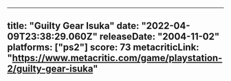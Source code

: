 
---
title: "Guilty Gear Isuka"
date: "2022-04-09T23:38:29.060Z"
releaseDate: "2004-11-02"
platforms: ["ps2"]
score: 73
metacriticLink: "https://www.metacritic.com/game/playstation-2/guilty-gear-isuka"
---
